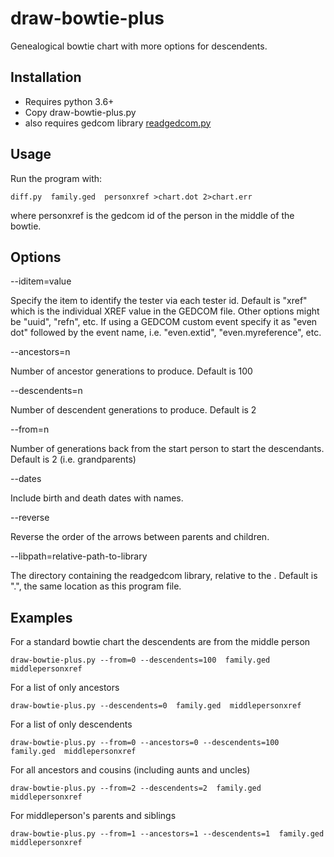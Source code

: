 # draw-bowtie-plus
Genealogical bowtie chart with more options for descendents.

## Installation ##

- Requires python 3.6+
- Copy draw-bowtie-plus.py
- also requires gedcom library [readgedcom.py](https://github.com/johnandrea/readgedcom)

## Usage ##

Run the program with:
```
diff.py  family.ged  personxref >chart.dot 2>chart.err
```

where personxref is the gedcom id of the person in the middle of the bowtie.

## Options ##

--iditem=value

Specify the item to identify the tester via each tester id. Default is "xref" which is the individual
XREF value in the GEDCOM file.
Other options might be "uuid", "refn", etc. If using a GEDCOM custom event specify it as "even dot" followed by
the event name, i.e. "even.extid", "even.myreference", etc.

--ancestors=n

Number of ancestor generations to produce. Default is 100

--descendents=n

Number of descendent generations to produce. Default is 2

--from=n

Number of generations back from the start person to start the descendants. Default is 2 (i.e. grandparents)

--dates

Include birth and death dates with names.

--reverse

Reverse the order of the arrows between parents and children.

--libpath=relative-path-to-library

The directory containing the readgedcom library, relative to the . Default is ".", the same location as this program file.


## Examples ##

For a standard bowtie chart the descendents are from the middle person
```
draw-bowtie-plus.py --from=0 --descendents=100  family.ged  middlepersonxref
```

For a list of only ancestors
```
draw-bowtie-plus.py --descendents=0  family.ged  middlepersonxref
```

For a list of only descendents
```
draw-bowtie-plus.py --from=0 --ancestors=0 --descendents=100  family.ged  middlepersonxref
```

For all ancestors and cousins (including aunts and uncles)
```
draw-bowtie-plus.py --from=2 --descendents=2  family.ged  middlepersonxref
```

For middleperson's parents and siblings
```
draw-bowtie-plus.py --from=1 --ancestors=1 --descendents=1  family.ged  middlepersonxref
```
